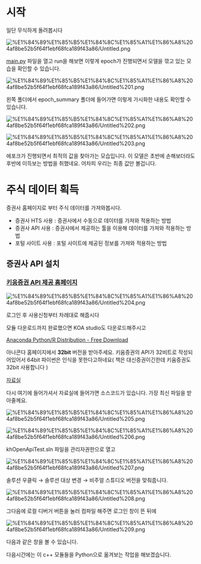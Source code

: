 # 시작

일단 무식하게 돌려봅시다

![%E1%84%89%E1%85%B5%E1%84%8C%E1%85%A1%E1%86%A8%204af8be52b5f64f1ebf68fca189f43a86/Untitled.png](Untitled.png)

[main.py](http://main.py) 파일을 열고 run을 해보면 이렇게 epoch가 진행되면서 모델을 깎고 있는 모습을 확인할 수 있습니다.

![%E1%84%89%E1%85%B5%E1%84%8C%E1%85%A1%E1%86%A8%204af8be52b5f64f1ebf68fca189f43a86/Untitled%201.png](Untitled%201.png)

왼쪽 폴더에서 epoch_summary 폴더에 들어가면 이렇게 가시화한 내용도 확인할 수 있습니다.

![%E1%84%89%E1%85%B5%E1%84%8C%E1%85%A1%E1%86%A8%204af8be52b5f64f1ebf68fca189f43a86/Untitled%202.png](Untitled%202.png)

![%E1%84%89%E1%85%B5%E1%84%8C%E1%85%A1%E1%86%A8%204af8be52b5f64f1ebf68fca189f43a86/Untitled%203.png](Untitled%203.png)

에포크가 진행되면서 최적의 값을 찾아가는 모습입니다. 이 모델은 초반에 손해보더라도 후반에 이득보는 방법을 취했네요. 어차피 우리는 최종 값만 볼겁니다.

# 주식 데이터 획득

증권사 홈페이지로 부터 주식 데이터를 가져와봅시다.

- 증권사 HTS 사용 : 증권사에서 수동으로 데이터를 가져와 적용하는 방법
- 증권사 API 사용 : 증권사에서 제공하는 툴을 이용해 데이터를 가져와 적용하는 방법
- 포털 사이트 사용 : 포털 사이트에 제공된 정보를 가져와 적용하는 방법

## 증권사 API 설치

### [키움증권 API 제공 홈페이지](https://www1.kiwoom.com/nkw.templateFrameSet.do?m=m1408010000)

![%E1%84%89%E1%85%B5%E1%84%8C%E1%85%A1%E1%86%A8%204af8be52b5f64f1ebf68fca189f43a86/Untitled%204.png](Untitled%204.png)

로그인 후 사용신청부터 차례대로 해줍시다

모듈 다운로드까지 완료했으면 KOA studio도 다운로드해주시고

[Anaconda Python/R Distribution - Free Download](https://www.anaconda.com/distribution/#download-section)

아나콘다 홈페이지에서 **32bit** 버전을 받아주세요. 키움증권의 API가 32비트로 작성되어있어서 64bit 파이썬은 인식을 못한다고하네요( 책은 대신증권이긴한데 키움증권도 32bit 사용합니다 )

[자료실](https://www1.kiwoom.com/nkw.templateFrameSet.do?m=m1408010000)

다시 여기에 들어가셔서 자료실에 들어가면 소스코드가 있습니다. 가장 최신 파일을 받아줄께요.

![%E1%84%89%E1%85%B5%E1%84%8C%E1%85%A1%E1%86%A8%204af8be52b5f64f1ebf68fca189f43a86/Untitled%205.png](Untitled%205.png)

![%E1%84%89%E1%85%B5%E1%84%8C%E1%85%A1%E1%86%A8%204af8be52b5f64f1ebf68fca189f43a86/Untitled%206.png](Untitled%206.png)

khOpenApiTest.sln 파일을 관리자권한으로 열고

![%E1%84%89%E1%85%B5%E1%84%8C%E1%85%A1%E1%86%A8%204af8be52b5f64f1ebf68fca189f43a86/Untitled%207.png](Untitled%207.png)

솔루션 우클릭 → 솔루션 대상 변경 → 비주얼 스튜디오 버전을 맞춰줍니다.

![%E1%84%89%E1%85%B5%E1%84%8C%E1%85%A1%E1%86%A8%204af8be52b5f64f1ebf68fca189f43a86/Untitled%208.png](Untitled%208.png)

그다음에 로컬 디버거 버튼을 눌러 컴파일 해주면 로그인 창이 뜬 뒤에

![%E1%84%89%E1%85%B5%E1%84%8C%E1%85%A1%E1%86%A8%204af8be52b5f64f1ebf68fca189f43a86/Untitled%209.png](Untitled%209.png)

다음과 같은 창을 볼 수 있습니다.

다음시간에는 이 c++ 모듈들을 Python으로 옮겨보는 작업을 해보겠습니다.